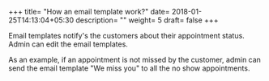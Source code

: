 +++
title= "How an email template work?"
date= 2018-01-25T14:13:04+05:30
description= ""
weight= 5
draft= false
+++




Email templates notify's the customers about their appointment status. Admin can edit the email templates. 

As an example, if an appointment is not missed by the customer, admin can send the email template "We miss you" to all the no show appointments.